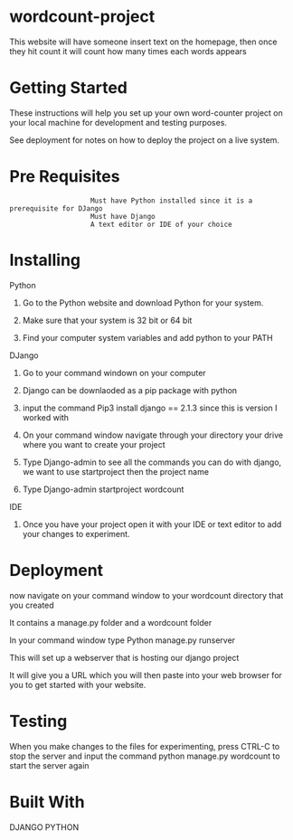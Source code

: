 # wordcount-project
This website will have someone insert text on the homepage, then once they hit count it will count how many times each words appears
# Getting Started
These instructions will help you set up your own word-counter project on your local machine for development and testing purposes.   

See deployment for notes on how to deploy the project on a live system.
# Pre Requisites
                        Must have Python installed since it is a prerequisite for DJango
                        Must have Django
                        A text editor or IDE of your choice
# Installing 
Python

1. Go to the Python website and download Python for your system. 

2. Make sure that your system is 32 bit or 64 bit

3. Find your computer system variables and add python to your PATH

DJango

1. Go to your command windown on your computer

2. Django can be downlaoded as a pip package with python

3. input the command Pip3 install django == 2.1.3 since this is version I worked with

4. On your command window navigate through your directory your drive where you want to create your project

5. Type Django-admin to see all the commands you can do with django, we want to use startproject then the project name

6. Type Django-admin startproject wordcount

IDE

1. Once you have your project open it with your IDE or text editor to add your changes to experiment.


# Deployment
now navigate on your command window to your wordcount directory that you created 

It contains a manage.py folder and a wordcount folder

In your command window type Python manage.py runserver

This will set up a webserver that is hosting our django project

It will give you a URL which you will then paste into your web browser for you to get started with your website.

# Testing
When you make changes to the files for experimenting, press CTRL-C to stop the server and input the command python manage.py wordcount to start the server again
# Built With 
DJANGO
PYTHON
